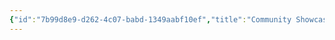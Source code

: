 ```yaml
---
{"id":"7b99d8e9-d262-4c07-babd-1349aabf10ef","title":"Community Showcase","description":"Cool tools and extension by and for the Quartz Community.","publish":true,"date_created":"Sunday, October 13th 2024, 12:07:34 pm","date_modified":"Sunday, November 3rd 2024, 8:30:23 pm","editing_lock":true,"live_preview":true,"cssclasses":["mado-heading","index-page","hide-date"],"PassFrontmatter":true}
---
```





